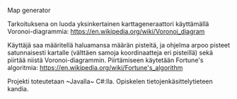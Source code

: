 Map generator

Tarkoituksena on luoda yksinkertainen karttageneraattori käyttämällä Voronoi-diagrammia: https://en.wikipedia.org/wiki/Voronoi_diagram

Käyttäjä saa määritellä haluamansa määrän pisteitä, ja ohjelma arpoo pisteet satunnaisesti kartalle (välttäen samoja koordinaatteja eri pisteillä) sekä piirtää niistä Voronoi-diagrammin. Piirtämiseen käytetään Fortune's algoritmia: https://en.wikipedia.org/wiki/Fortune's_algorithm

Projekti toteutetaan ~Javalla~ C#:lla. Opiskelen tietojenkäsittelytieteen kandia.
